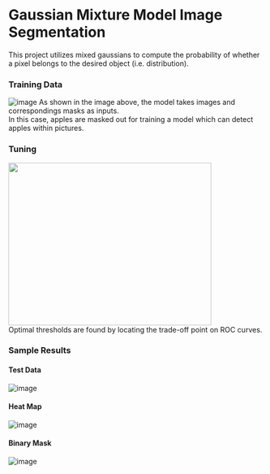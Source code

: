 # Gaussian Mixture Model Image Segmentation
This project utilizes mixed gaussians to compute the probability of whether a pixel belongs to the desired object (i.e. distribution).
### Training Data
![image](https://github.com/XDDz123/mixed-gauss-segmentation/assets/20507222/e8cc0a0e-b645-4b10-bf03-9e9b31ff18e3)
As shown in the image above, the model takes images and correspondings masks as inputs. </br>
In this case, apples are masked out for training a model which can detect apples within pictures.
### Tuning
<img src="https://github.com/XDDz123/mixed-gauss-segmentation/assets/20507222/ce99b21e-14b6-440f-8249-4308aca9da3d" width="400" height="320"> </br>
Optimal thresholds are found by locating the trade-off point on ROC curves.
### Sample Results
#### Test Data
![image](https://github.com/XDDz123/mixed-gauss-segmentation/assets/20507222/26dda26e-321f-45c0-8446-b1bb8c3290ab) </br>
#### Heat Map
![image](https://github.com/XDDz123/mixed-gauss-segmentation/assets/20507222/6277707b-c9a7-469b-903f-1cbecc576f15) </br>
#### Binary Mask
![image](https://github.com/XDDz123/mixed-gauss-segmentation/assets/20507222/ede11973-0ca5-420b-a6cb-66f215c54771)

